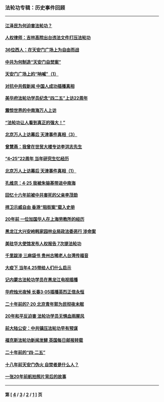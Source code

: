 ### 法轮功专辑：历史事件回顾
---
#### [江泽民为何迫害法轮功？](../../pages/nf5793/n13876324.md?02050430) 
#### [人权律师：吉林高院出台违法文件打压法轮功](../../pages/nf5793/n13825665.md?02050430) 
#### [36位西人：在天安门广场上为自由而战](../../pages/nf5793/n13390029.md?02050430) 
#### [中共为何制造“天安门自焚案”](../../pages/nf5793/n13183270.md?02050430) 
#### [天安门广场上的“呐喊”（1）](../../pages/nf5793/n13105277.md?02050430) 
#### [对抗中共假新闻 中国人成功插播真相](../../pages/nf5793/n12910618.md?02050430) 
#### [美华府法轮功学员纪念“四二五”上访22周年](../../pages/nf5793/n12904445.md?02050430) 
#### [震惊世界的中南海万人上访](../../pages/nf5793/n12903976.md?02050430) 
#### [“法轮功让人看到真正的强大！”](../../pages/nf5793/n12903195.md?02050430) 
#### [北京万人上访幕后 天津事件真相（3）](../../pages/nf5793/n12902807.md?02050430) 
#### [曾慧燕：我曾在世贸大楼专访李洪志先生](../../pages/nf5793/n12898729.md?02050430) 
#### [“4•25”22周年 当年研究生忆经历](../../pages/nf5793/n12894152.md?02050430) 
#### [北京万人上访幕后 天津事件真相（1）](../../pages/nf5793/n12885174.md?02050430) 
#### [孔维京：4·25 我被朱镕基带进中南海](../../pages/nf5793/n12864987.md?02050430) 
#### [回忆十六年前被中共害死的父亲李茂勋](../../pages/nf5793/n12880270.md?02050430) 
#### [捍卫示威自由 香港“阻街案”载入史册](../../pages/nf5793/n12811245.md?02050430) 
#### [20年前 一位加国华人在上海劳教所的经历](../../pages/nf5793/n12707932.md?02050430) 
#### [黑龙江大兴安岭韩家园林业局政法委恶行 涉命案](../../pages/nf5793/n12622815.md?02050430) 
#### [美驻华大使馆发布人权报告 7次提法轮功](../../pages/nf5793/n12520541.md?02050430) 
#### [千里跋涉 三麻袋书 贵州古稀老人台湾传福音](../../pages/nf5793/n12198750.md?02050430) 
#### [大疫下 当年4.25带给人们什么启示](../../pages/nf5793/n12058565.md?02050430) 
#### [记内蒙古法轮功学员在黑龙江电视插播](../../pages/nf5793/n11699194.md?02050430) 
#### [华府烛光夜悼 长春3·05插播英烈正信永恒](../../pages/nf5793/n11397432.md?02050430) 
#### [二十年前的7·20 北京青年郭为民彻夜未眠](../../pages/nf5793/n11354195.md?02050430) 
#### [20年和平反迫害 法轮功学员无惧血雨腥风](../../pages/nf5793/n11348279.md?02050430) 
#### [前大陆公安：中共镇压法轮功早有预谋](../../pages/nf5793/n11352168.md?02050430) 
#### [福克斯法轮功新闻发酵  英国每日邮报转载](../../pages/nf5793/n11285952.md?02050430) 
#### [二十年前的“四·二五”](../../pages/nf5793/n11207639.md?02050430) 
#### [十八年前天安门伪火 自焚者是什么人？](../../pages/nf5793/n10996556.md?02050430) 
#### [一张20年前航拍照片背后的故事](../../pages/nf5793/n10693797.md?02050430) 

---
#### 第 [ [4](./4.md?02050430) / [3](./3.md?02050430) / [2](./2.md?02050430) / [1](./1.md?02050430) ] 页
